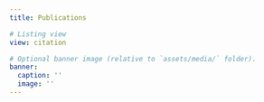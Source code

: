 ```yaml
---
title: Publications

# Listing view
view: citation 

# Optional banner image (relative to `assets/media/` folder).
banner:
  caption: ''
  image: ''
---
```

